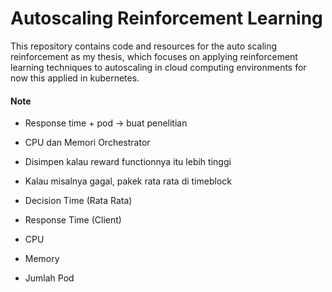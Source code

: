 # Autoscaling Reinforcement Learning

This repository contains code and resources for the auto scaling reinforcement as my thesis, which focuses on applying reinforcement learning techniques to autoscaling in cloud computing environments for now this applied in kubernetes.

#### Note

- Response time + pod -> buat penelitian
- CPU dan Memori Orchestrator

- Disimpen kalau reward functionnya itu lebih tinggi
- Kalau misalnya gagal, pakek rata rata di timeblock

- Decision Time (Rata Rata)
- Response Time (Client)
- CPU
- Memory
- Jumlah Pod
